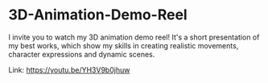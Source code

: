 # 3D-Animation-Demo-Reel

I invite you to watch my 3D animation demo reel! It's a short presentation of my best works, which show my skills in creating realistic movements, character expressions and dynamic scenes.

Link: https://youtu.be/YH3V9b0jhuw
